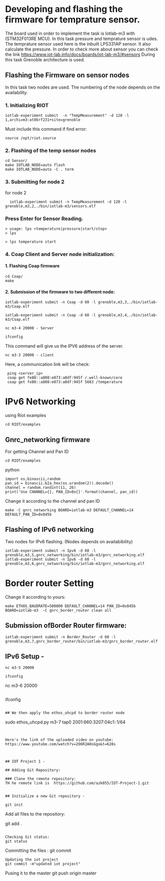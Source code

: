 # Developing and flashing the firmware for temprature sensor.

The board used in order to implement the task is Iotlab-m3 with (STM32F013RE MCU). In this task pressure and temprature sensor is udes.
The temprature sensor used here is the inbuilt LPS331AP sensor. It also calculate the pressure.
In order to check more about sensor you can check the link https://www.iot-lab.info/docs/boards/iot-lab-m3/#sensors
During this task Grenoble architecture is used. 



## Flashing the Firmware on sensor nodes

In this task two nodes are used. The numbering of the node depends on the availability.

### 1. Initializing RIOT
``````
iotlab-experiment submit  -n "TempMeasurement" -d 120 -l 1,archi=m3:at86rf231+site=grenoble
``````
Must include this command if find error:
``````
source /opt/riot.source
``````
### 2. Flashing of the temp sensor nodes
``````   
cd Sensor/
make IOTLAB_NODE=auto flash
make IOTLAB_NODE=auto -C . term
``````

### 3. Submitting for node 2
  for node 2
``````
  iotlab-experiment submit -n TempMeasurement -d 120 -l grenoble,m3,2,./bin/iotlab-m3/sensors.elf
``````
### Press Enter for Sensor Reading.
``````
> usage: lps <temperature|pressure|start/stop>
> lps
  
> lps temperature start
``````


### 4. Coap Client and Server node initialization:

#### 1. Flashing Coap firmware
```
cd Coap/
make
```

#### 2. Submission of the firmware to two different node:
``````
iotlab-experiment submit -n Coap -d 60 -l grenoble,m3,3,./bin/iotlab-m3/Coap.elf

iotlab-experiment submit -n Coap -d 60 -l grenoble,m3,4,./bin/iotlab-m3/Coap.elf

nc m3-4 20000 - Server

ifconfig
``````
This command will give us the IPV6 address of the server.

```
nc m3-3 20000 - client
```
Here, a communication link will be check:
```````
 ping <server_ip>
 coap get fe80::a808:e073:a0df:945f /.well-known/core
 coap get fe80::a808:e073:a0df:945f 5683 /temperature
```````

# IPv6 Networking
using Riot examples
``````
cd RIOT/examples
``````
## Gnrc_networking firmware
For getting Channel and Pan ID
``````
cd RIOT/examples
```````
python
```````
import os,binascii,random
pan_id = binascii.b2a_hex(os.urandom(2)).decode()
channel = random.randint(11, 26)
print('Use CHANNEL={}, PAN_ID=0x{}'.format(channel, pan_id))
```````
Change it according to the channel and pan ID
``````
make -C gnrc_networking BOARD=iotlab-m3 DEFAULT_CHANNEL=14 DEFAULT_PAN_ID=0x845b
``````
## Flashing of IPv6 networking 
Two nodes for IPv6 flashing. (Nodes depends on availabibility)
``````
iotlab-experiment submit -n Ipv6 -d 60 -l grenoble,m3,5,gnrc_networking/bin/iotlab-m3/gnrc_networking.elf
iotlab-experiment submit -n Ipv6 -d 60 -l grenoble,m3,6,gnrc_networking/bin/iotlab-m3/gnrc_networking.elf
``````

# Border router Setting

Change it according to yours:
``````
make ETHOS_BAUDRATE=500000 DEFAULT_CHANNEL=14 PAN_ID=0x845b BOARD=iotlab-m3  -C gnrc_border_router clean all
``````
## Submission ofBorder Router firmware:
``````
iotlab-experiment submit -n Border_Router -d 60 -l grenoble,m3,7,gnrc_border_router/bin/iotlab-m3/gnrc_border_router.elf
``````

## IPv6 Setup - 
``````
nc m3-5 20000
```````

```````
ifconfig
```````

nc m3-6 20000
``````
``````
ifconfig
``````

## We then apply the ethos_uhcpd to border router node

``````
sudo ethos_uhcpd.py m3-7 tap0 2001:660:3207:04c1::1/64
``````


Here's the link of the uploaded video on youtube: 
https://www.youtube.com/watch?v=2O6R2AHsGgo&t=628s



## IOT Project 1 -

## Adding Git Repository:

### Clone the remote repository:
TH he remote link is  https://github.com/azk055/IOT-Project-1.git


## Initialize a new Git repository -

git init 
```````
Add all files to the repository:

git add .
```````

Checking Git status: 
git status
``````` 
Committing the files :
git commit
``````` 
Updating the iot project 
git commit -m"updated iot project"
```````
Pusing it to the master
git push origin master 
```````

